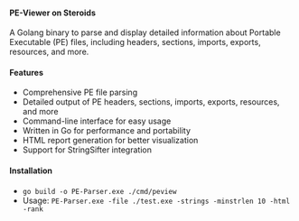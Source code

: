 #### PE-Viewer on Steroids
A Golang binary to parse and display detailed information about Portable Executable (PE) files, including headers, sections, imports, exports, resources, and more.
#### Features
- Comprehensive PE file parsing
- Detailed output of PE headers, sections, imports, exports, resources, and more
- Command-line interface for easy usage
- Written in Go for performance and portability
- HTML report generation for better visualization
- Support for StringSifter integration
#### Installation
- ```go build -o PE-Parser.exe ./cmd/peview```
- Usage: ```PE-Parser.exe -file ./test.exe -strings -minstrlen 10 -html -rank```